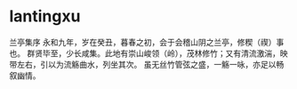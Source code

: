 # lantingxu
兰亭集序
永和九年，岁在癸丑，暮春之初，会于会稽山阴之兰亭，修稧（禊）事也。
群贤毕至，少长咸集。此地有崇山峻领（岭），茂林修竹；又有清流激湍，映带左右，引以为流觞曲水，列坐其次。
虽无丝竹管弦之盛，一觞一咏，亦足以畅叙幽情。
